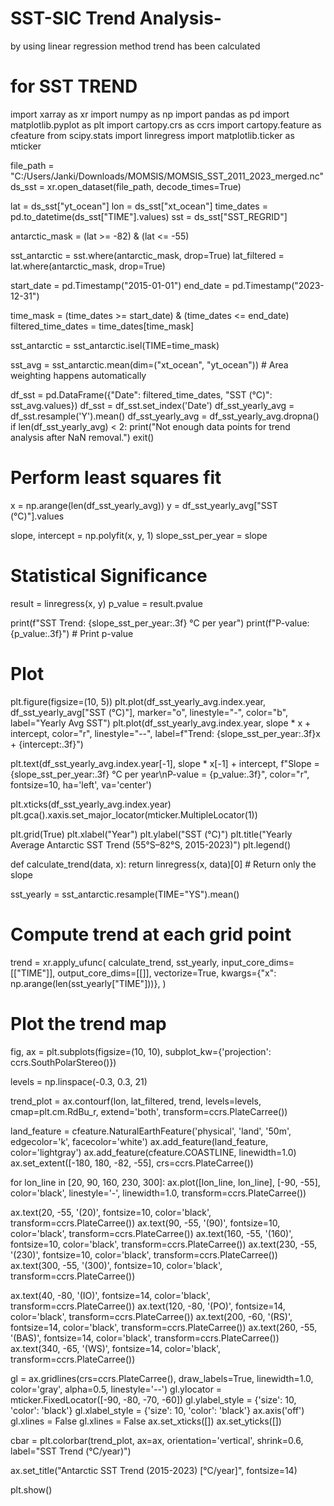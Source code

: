 # SST-SIC Trend Analysis-
by using linear regression method trend has been calculated 


# for SST TREND 


import xarray as xr
import numpy as np
import pandas as pd
import matplotlib.pyplot as plt
import cartopy.crs as ccrs
import cartopy.feature as cfeature
from scipy.stats import linregress
import matplotlib.ticker as mticker

file_path = "C:/Users/Janki/Downloads/MOMSIS/MOMSIS_SST_2011_2023_merged.nc"  
ds_sst = xr.open_dataset(file_path, decode_times=True)

lat = ds_sst["yt_ocean"]
lon = ds_sst["xt_ocean"]
time_dates = pd.to_datetime(ds_sst["TIME"].values)
sst = ds_sst["SST_REGRID"]

antarctic_mask = (lat >= -82) & (lat <= -55)

sst_antarctic = sst.where(antarctic_mask, drop=True)
lat_filtered = lat.where(antarctic_mask, drop=True)

start_date = pd.Timestamp("2015-01-01")
end_date = pd.Timestamp("2023-12-31")

time_mask = (time_dates >= start_date) & (time_dates <= end_date)
filtered_time_dates = time_dates[time_mask]

sst_antarctic = sst_antarctic.isel(TIME=time_mask)

sst_avg = sst_antarctic.mean(dim=("xt_ocean", "yt_ocean"))  # Area weighting happens automatically

df_sst = pd.DataFrame({"Date": filtered_time_dates, "SST (°C)": sst_avg.values})
df_sst = df_sst.set_index('Date')
df_sst_yearly_avg = df_sst.resample('Y').mean()
df_sst_yearly_avg = df_sst_yearly_avg.dropna()
if len(df_sst_yearly_avg) < 2:
    print("Not enough data points for trend analysis after NaN removal.")
    exit()

# Perform least squares fit
x = np.arange(len(df_sst_yearly_avg))
y = df_sst_yearly_avg["SST (°C)"].values

slope, intercept = np.polyfit(x, y, 1)
slope_sst_per_year = slope

# Statistical Significance
result = linregress(x, y)
p_value = result.pvalue

print(f"SST Trend: {slope_sst_per_year:.3f} °C per year")
print(f"P-value: {p_value:.3f}")  # Print p-value

# Plot 
plt.figure(figsize=(10, 5))
plt.plot(df_sst_yearly_avg.index.year, df_sst_yearly_avg["SST (°C)"], marker="o", linestyle="-", color="b", label="Yearly Avg SST")
plt.plot(df_sst_yearly_avg.index.year, slope * x + intercept, color="r", linestyle="--", label=f"Trend: {slope_sst_per_year:.3f}x + {intercept:.3f}")

plt.text(df_sst_yearly_avg.index.year[-1], slope * x[-1] + intercept, f"Slope = {slope_sst_per_year:.3f} °C per year\nP-value = {p_value:.3f}",
         color="r", fontsize=10, ha='left', va='center')

plt.xticks(df_sst_yearly_avg.index.year)
plt.gca().xaxis.set_major_locator(mticker.MultipleLocator(1))

plt.grid(True)
plt.xlabel("Year")
plt.ylabel("SST (°C)")
plt.title("Yearly Average Antarctic SST Trend (55°S–82°S, 2015-2023)")
plt.legend()

def calculate_trend(data, x):
    return linregress(x, data)[0]  # Return only the slope

sst_yearly = sst_antarctic.resample(TIME="YS").mean()

# Compute trend at each grid point
trend = xr.apply_ufunc(
    calculate_trend,
    sst_yearly,
    input_core_dims=[["TIME"]],
    output_core_dims=[[]],
    vectorize=True,
    kwargs={"x": np.arange(len(sst_yearly["TIME"]))},
)

# Plot the trend map
fig, ax = plt.subplots(figsize=(10, 10), subplot_kw={'projection': ccrs.SouthPolarStereo()})

levels = np.linspace(-0.3, 0.3, 21)

trend_plot = ax.contourf(lon, lat_filtered, trend, levels=levels, cmap=plt.cm.RdBu_r, extend='both', transform=ccrs.PlateCarree())

land_feature = cfeature.NaturalEarthFeature('physical', 'land', '50m', edgecolor='k', facecolor='white')
ax.add_feature(land_feature, color='lightgray')
ax.add_feature(cfeature.COASTLINE, linewidth=1.0)
ax.set_extent([-180, 180, -82, -55], crs=ccrs.PlateCarree())


for lon_line in [20, 90, 160, 230, 300]:
    ax.plot([lon_line, lon_line], [-90, -55], color='black', linestyle='-', linewidth=1.0, transform=ccrs.PlateCarree())

ax.text(20, -55, '(20)', fontsize=10, color='black', transform=ccrs.PlateCarree())
ax.text(90, -55, '(90)', fontsize=10, color='black', transform=ccrs.PlateCarree())
ax.text(160, -55, '(160)', fontsize=10, color='black', transform=ccrs.PlateCarree())
ax.text(230, -55, '(230)', fontsize=10, color='black', transform=ccrs.PlateCarree())
ax.text(300, -55, '(300)', fontsize=10, color='black', transform=ccrs.PlateCarree())

ax.text(40, -80, '(IO)', fontsize=14, color='black', transform=ccrs.PlateCarree())
ax.text(120, -80, '(PO)', fontsize=14, color='black', transform=ccrs.PlateCarree())
ax.text(200, -60, '(RS)', fontsize=14, color='black', transform=ccrs.PlateCarree())
ax.text(260, -55, '(BAS)', fontsize=14, color='black', transform=ccrs.PlateCarree())
ax.text(340, -65, '(WS)', fontsize=14, color='black', transform=ccrs.PlateCarree())

gl = ax.gridlines(crs=ccrs.PlateCarree(), draw_labels=True, linewidth=1.0, color='gray', alpha=0.5, linestyle='--')
gl.ylocator = mticker.FixedLocator([-90, -80, -70, -60])
gl.ylabel_style = {'size': 10, 'color': 'black'}
gl.xlabel_style = {'size': 10, 'color': 'black'}
ax.axis('off')
gl.xlines = False
gl.xlines = False
ax.set_xticks([])
ax.set_yticks([])

cbar = plt.colorbar(trend_plot, ax=ax, orientation='vertical', shrink=0.6, label="SST Trend (°C/year)")

ax.set_title("Antarctic SST Trend (2015-2023) [°C/year]", fontsize=14)

plt.show()  
